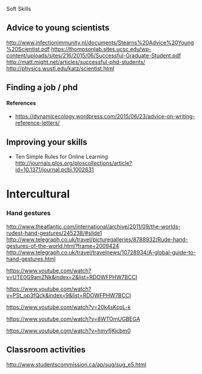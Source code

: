Soft Skills


## Advice to young scientists


http://www.infectionimmunity.nl/documents/Stearns%20Advice%20Young%20Scientist.pdf
https://thompsonlab.sites.ucsc.edu/wp-content/uploads/sites/216/2015/06/Successful-Graduate-Student.pdf
http://matt.might.net/articles/successful-phd-students/
http://physics.wustl.edu/katz/scientist.html



## Finding a job / phd


#### References

* https://dynamicecology.wordpress.com/2015/06/23/advice-on-writing-reference-letters/




## Improving your skills


* Ten Simple Rules for Online Learning http://journals.plos.org/ploscollections/article?id=10.1371/journal.pcbi.1002631



# Intercultural 



### Hand gestures

http://www.theatlantic.com/international/archive/2011/09/the-worlds-rudest-hand-gestures/245238/#slide1
http://www.telegraph.co.uk/travel/picturegalleries/8788932/Rude-hand-gestures-of-the-world.html?frame=2009424
http://www.telegraph.co.uk/travel/travelnews/10728934/A-global-guide-to-hand-gestures.html

https://www.youtube.com/watch?v=UTE0G9amZNk&index=2&list=RDOWFPHW7BCCI

https://www.youtube.com/watch?v=PSt_op3fQck&index=9&list=RDOWFPHW7BCCI

https://www.youtube.com/watch?v=20k4sKcoL-k

https://www.youtube.com/watch?v=8WTOmUGBEGA

https://www.youtube.com/watch?v=hmyfjKjcbm0


## Classroom activities

http://www.studentscommission.ca/ap/sug/sug_e5.html
